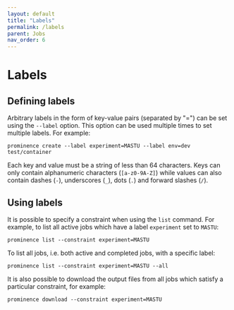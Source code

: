 ```yaml
---
layout: default
title: "Labels"
permalink: /labels
parent: Jobs
nav_order: 6
---
```

# Labels
## Defining labels 
Arbitrary labels in the form of key-value pairs (separated by "=") can be set using the `--label` option. This option can be used multiple times to set multiple labels. For example:
```
prominence create --label experiment=MASTU --label env=dev test/container
```
Each key and value must be a string of less than 64 characters. Keys can only contain alphanumeric characters (`[a-z0-9A-Z]`) while values can also contain dashes (`-`), underscores (`_`), dots (`.`) and forward slashes (`/`).

## Using labels
It is possible to specify a constraint when using the `list` command. For example, to list all active jobs which have a label `experiment` set to `MASTU`:
```
prominence list --constraint experiment=MASTU
```
To list all jobs, i.e. both active and completed jobs, with a specific label:
```
prominence list --constraint experiment=MASTU --all
```

It is also possible to download the output files from all jobs which satisfy a particular constraint, for example:
```
prominence download --constraint experiment=MASTU
```

